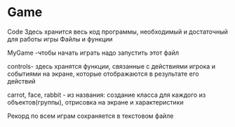 # Game
Code
Здесь хранится весь код программы, необходимый и достаточный для работы игры
Файлы и функции

MyGame -чтобы начать играть надо запустить этот файл

сontrols- здесь хранятся функции, связанные с действиями игрока и событиями на экране, которые отображаются в результате его действий

сarrot, face, rabbit - из названия: создание класса для каждого из объектов(группы), отрисовка на экране и характеристики

Рекорд по всем играм сохраняется в текстовом файле

